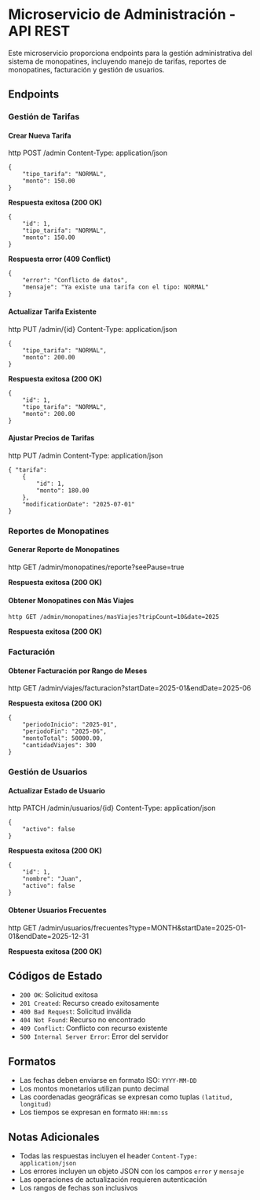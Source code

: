 # Microservicio de Administración - API REST

Este microservicio proporciona endpoints para la gestión administrativa del sistema de monopatines, incluyendo manejo de tarifas, reportes de monopatines, facturación y gestión de usuarios.

## Endpoints

### Gestión de Tarifas

#### Crear Nueva Tarifa


http POST /admin Content-Type: application/json
```
{ 
    "tipo_tarifa": "NORMAL", 
    "monto": 150.00 
}
``` 
**Respuesta exitosa (200 OK)**
```
{ 
    "id": 1, 
    "tipo_tarifa": "NORMAL", 
    "monto": 150.00 
}
``` 
**Respuesta error (409 Conflict)**

```
{ 
    "error": "Conflicto de datos", 
    "mensaje": "Ya existe una tarifa con el tipo: NORMAL" 
}
``` 

#### Actualizar Tarifa Existente

http PUT /admin/{id} Content-Type: application/json
```
{ 
    "tipo_tarifa": "NORMAL", 
    "monto": 200.00 
}
``` 
**Respuesta exitosa (200 OK)**

```
{ 
    "id": 1, 
    "tipo_tarifa": "NORMAL",
    "monto": 200.00 
}
``` 

#### Ajustar Precios de Tarifas

http PUT /admin Content-Type: application/json
```
{ "tarifa": 
    { 
        "id": 1, 
        "monto": 180.00 
    }, 
    "modificationDate": "2025-07-01" 
}
``` 

### Reportes de Monopatines

#### Generar Reporte de Monopatines

http GET /admin/monopatines/reporte?seePause=true

**Respuesta exitosa (200 OK)**

#### Obtener Monopatines con Más Viajes
```
http GET /admin/monopatines/masViajes?tripCount=10&date=2025
``` 
**Respuesta exitosa (200 OK)**

### Facturación

#### Obtener Facturación por Rango de Meses

http GET /admin/viajes/facturacion?startDate=2025-01&endDate=2025-06

**Respuesta exitosa (200 OK)**
```
{ 
    "periodoInicio": "2025-01", 
    "periodoFin": "2025-06", 
    "montoTotal": 50000.00, 
    "cantidadViajes": 300 
}
``` 

### Gestión de Usuarios

#### Actualizar Estado de Usuario

http PATCH /admin/usuarios/{id} Content-Type: application/json
```
{ 
    "activo": false 
}
``` 
**Respuesta exitosa (200 OK)**
```
{ 
    "id": 1, 
    "nombre": "Juan", 
    "activo": false 
}
``` 

#### Obtener Usuarios Frecuentes

http GET /admin/usuarios/frecuentes?type=MONTH&startDate=2025-01-01&endDate=2025-12-31

**Respuesta exitosa (200 OK)**

## Códigos de Estado

- `200 OK`: Solicitud exitosa
- `201 Created`: Recurso creado exitosamente
- `400 Bad Request`: Solicitud inválida
- `404 Not Found`: Recurso no encontrado
- `409 Conflict`: Conflicto con recurso existente
- `500 Internal Server Error`: Error del servidor

## Formatos

- Las fechas deben enviarse en formato ISO: `YYYY-MM-DD`
- Los montos monetarios utilizan punto decimal
- Las coordenadas geográficas se expresan como tuplas `(latitud, longitud)`
- Los tiempos se expresan en formato `HH:mm:ss`

## Notas Adicionales

- Todas las respuestas incluyen el header `Content-Type: application/json`
- Los errores incluyen un objeto JSON con los campos `error` y `mensaje`
- Las operaciones de actualización requieren autenticación
- Los rangos de fechas son inclusivos
